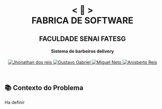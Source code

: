 <h1 align="center">
    < 📜 > <br>
FABRICA DE SOFTWARE
</h1>
    <h2 align="center">
    FACULDADE SENAI FATESG
    </h2>
<h4 align="center">
Sistema de barbeiros delivery
</h4>

<p align="center">
  <a href="https://github.com/jhonathandosreis">
    <img alt="Jhonathan dos reis" src="https://img.shields.io/badge/Jhonathan dos reis-F.S-blue">
  </a>
    <a href="https://github.com/Gustavo-404">
    <img alt="Gustavo Gabriel" src="https://img.shields.io/badge/Gustavo Gabriel-F.S-green">
  </a>
    <a href="https://github.com/MiguellNeto">
    <img alt="Miguel Neto" src="https://img.shields.io/badge/Miguel Neto-F.S-red">
  </a>
  <a href="https://github.com/anisberto">
    <img alt="Anisberto Reis" src="https://img.shields.io/badge/Anisberto Reis-F.S-orange">
  </a>
</p>
<br>

## 📚 Contexto do Problema
Ha definir

